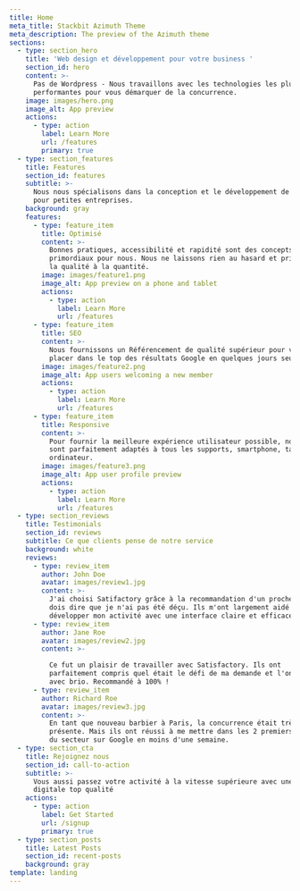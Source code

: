```yaml
---
title: Home
meta_title: Stackbit Azimuth Theme
meta_description: The preview of the Azimuth theme
sections:
  - type: section_hero
    title: 'Web design et développement pour votre business '
    section_id: hero
    content: >-
      Pas de Wordpress - Nous travaillons avec les technologies les plus
      performantes pour vous démarquer de la concurrence. 
    image: images/hero.png
    image_alt: App preview
    actions:
      - type: action
        label: Learn More
        url: /features
        primary: true
  - type: section_features
    title: Features
    section_id: features
    subtitle: >-
      Nous nous spécialisons dans la conception et le développement de sites Web
      pour petites entreprises. 
    background: gray
    features:
      - type: feature_item
        title: Optimisé
        content: >-
          Bonnes pratiques, accessibilité et rapidité sont des concepts
          primordiaux pour nous. Nous ne laissons rien au hasard et privilégions
          la qualité à la quantité.
        image: images/feature1.png
        image_alt: App preview on a phone and tablet
        actions:
          - type: action
            label: Learn More
            url: /features
      - type: feature_item
        title: SEO
        content: >-
          Nous fournissons un Référencement de qualité supérieur pour vous
          placer dans le top des résultats Google en quelques jours seulement.
        image: images/feature2.png
        image_alt: App users welcoming a new member
        actions:
          - type: action
            label: Learn More
            url: /features
      - type: feature_item
        title: Responsive
        content: >-
          Pour fournir la meilleure expérience utilisateur possible, nos sites
          sont parfaitement adaptés à tous les supports, smartphone, tablet ou
          ordinateur.
        image: images/feature3.png
        image_alt: App user profile preview
        actions:
          - type: action
            label: Learn More
            url: /features
  - type: section_reviews
    title: Testimonials
    section_id: reviews
    subtitle: Ce que clients pense de notre service
    background: white
    reviews:
      - type: review_item
        author: John Doe
        avatar: images/review1.jpg
        content: >-
          J'ai choisi Satifactory grâce à la recommandation d'un proche et je
          dois dire que je n'ai pas été déçu. Ils m'ont largement aidé à
          développer mon activité avec une interface claire et efficace.
      - type: review_item
        author: Jane Roe
        avatar: images/review2.jpg
        content: >-

          Ce fut un plaisir de travailler avec Satisfactory. Ils ont
          parfaitement compris quel était le défi de ma demande et l'ont géré
          avec brio. Recommandé à 100% !
      - type: review_item
        author: Richard Roe
        avatar: images/review3.jpg
        content: >-
          En tant que nouveau barbier à Paris, la concurrence était très
          présente. Mais ils ont réussi à me mettre dans les 2 premiers barbiers
          du secteur sur Google en moins d'une semaine.
  - type: section_cta
    title: Rejoignez nous
    section_id: call-to-action
    subtitle: >-
      Vous aussi passez votre activité à la vitesse supérieure avec une présence
      digitale top qualité 
    actions:
      - type: action
        label: Get Started
        url: /signup
        primary: true
  - type: section_posts
    title: Latest Posts
    section_id: recent-posts
    background: gray
template: landing
---
```

